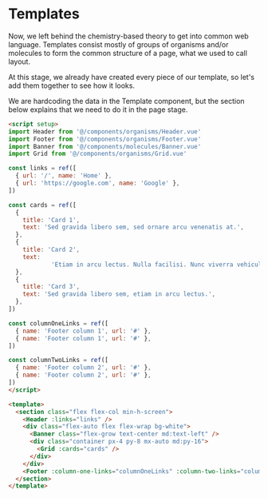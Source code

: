 # Templates

Now, we left behind the chemistry-based theory to get into common web language. Templates consist mostly of groups of organisms and/or molecules to form the common structure of a page, what we used to call layout.

At this stage, we already have created every piece of our template, so let's add them together to see how it looks.

We are hardcoding the data in the Template component, but the section below explains that we need to do it in the page stage.

```html
<script setup>
import Header from '@/components/organisms/Header.vue'
import Footer from '@/components/organisms/Footer.vue'
import Banner from '@/components/molecules/Banner.vue'
import Grid from '@/components/organisms/Grid.vue'

const links = ref([
  { url: '/', name: 'Home' },
  { url: 'https://google.com', name: 'Google' },
])

const cards = ref([
  {
    title: 'Card 1',
    text: 'Sed gravida libero sem, sed ornare arcu venenatis at.',
  },
  {
    title: 'Card 2',
    text:
            'Etiam in arcu lectus. Nulla facilisi. Nunc viverra vehicula nunc eu tristique.',
  },
  {
    title: 'Card 3',
    text: 'Sed gravida libero sem, etiam in arcu lectus.',
  },
])

const columnOneLinks = ref([
  { name: 'Footer column 1', url: '#' },
  { name: 'Footer column 1', url: '#' },
])

const columnTwoLinks = ref([
  { name: 'Footer column 2', url: '#' },
  { name: 'Footer column 2', url: '#' },
])
</script>

<template>
  <section class="flex flex-col min-h-screen">
    <Header :links="links" />
    <div class="flex-auto flex flex-wrap bg-white">
      <Banner class="flex-grow text-center md:text-left" />
      <div class="container px-4 py-8 mx-auto md:py-16">
        <Grid :cards="cards" />
      </div>
    </div>
    <Footer :column-one-links="columnOneLinks" :column-two-links="columnTwoLinks" />
  </section>
</template>

```
